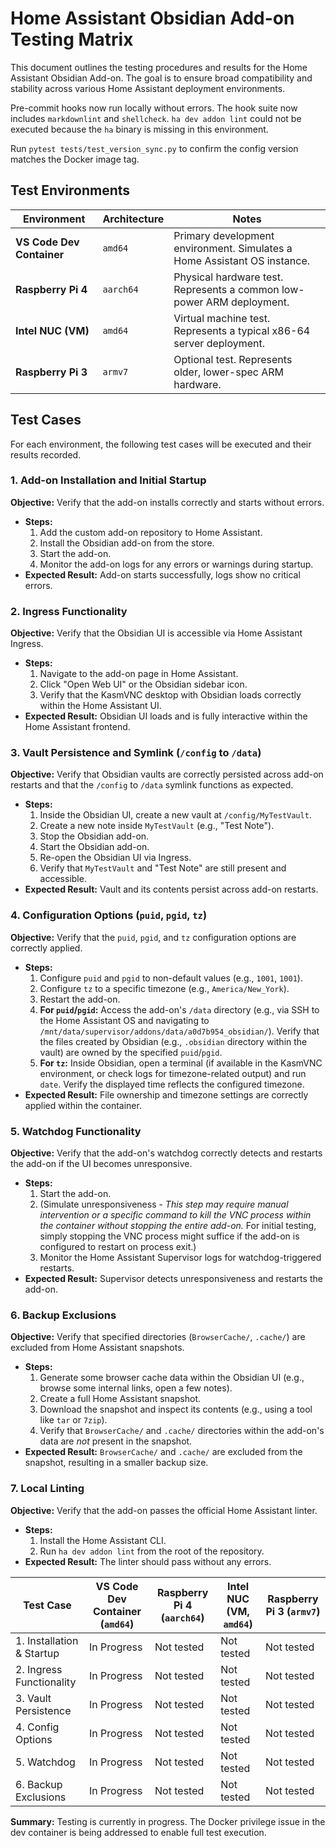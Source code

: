 # Home Assistant Obsidian Add-on Testing Matrix

This document outlines the testing procedures and results for the Home Assistant Obsidian Add-on. The goal is to ensure broad compatibility and stability across various Home Assistant deployment environments.

Pre-commit hooks now run locally without errors.
The hook suite now includes `markdownlint` and `shellcheck`.
`ha dev addon lint` could not be executed because the `ha` binary is missing in
this environment.

Run `pytest tests/test_version_sync.py` to confirm the config version matches the Docker image tag.

## Test Environments

| Environment | Architecture | Notes |
|---|---|---|
| **VS Code Dev Container** | `amd64` | Primary development environment. Simulates a Home Assistant OS instance. |
| **Raspberry Pi 4** | `aarch64` | Physical hardware test. Represents a common low-power ARM deployment. |
| **Intel NUC (VM)** | `amd64` | Virtual machine test. Represents a typical x86-64 server deployment. |
| **Raspberry Pi 3** | `armv7` | Optional test. Represents older, lower-spec ARM hardware. |

## Test Cases

For each environment, the following test cases will be executed and their results recorded.

### 1. Add-on Installation and Initial Startup

**Objective:** Verify that the add-on installs correctly and starts without errors.

* **Steps:**
    1. Add the custom add-on repository to Home Assistant.
    2. Install the Obsidian add-on from the store.
    3. Start the add-on.
    4. Monitor the add-on logs for any errors or warnings during startup.
* **Expected Result:** Add-on starts successfully, logs show no critical errors.

### 2. Ingress Functionality

**Objective:** Verify that the Obsidian UI is accessible via Home Assistant Ingress.

* **Steps:**
    1.  Navigate to the add-on page in Home Assistant.
    2.  Click "Open Web UI" or the Obsidian sidebar icon.
    3.  Verify that the KasmVNC desktop with Obsidian loads correctly within the Home Assistant UI.
* **Expected Result:** Obsidian UI loads and is fully interactive within the Home Assistant frontend.

### 3. Vault Persistence and Symlink (`/config` to `/data`)

**Objective:** Verify that Obsidian vaults are correctly persisted across add-on restarts and that the `/config` to `/data` symlink functions as expected.

* **Steps:**
    1.  Inside the Obsidian UI, create a new vault at `/config/MyTestVault`.
    2.  Create a new note inside `MyTestVault` (e.g., "Test Note").
    3.  Stop the Obsidian add-on.
    4.  Start the Obsidian add-on.
    5.  Re-open the Obsidian UI via Ingress.
    6.  Verify that `MyTestVault` and "Test Note" are still present and accessible.
* **Expected Result:** Vault and its contents persist across add-on restarts.

### 4. Configuration Options (`puid`, `pgid`, `tz`)

**Objective:** Verify that the `puid`, `pgid`, and `tz` configuration options are correctly applied.

* **Steps:**
    1.  Configure `puid` and `pgid` to non-default values (e.g., `1001`, `1001`).
    2.  Configure `tz` to a specific timezone (e.g., `America/New_York`).
    3.  Restart the add-on.
    4.  **For `puid`/`pgid`:** Access the add-on's `/data` directory (e.g., via SSH to the Home Assistant OS and navigating to `/mnt/data/supervisor/addons/data/a0d7b954_obsidian/`). Verify that the files created by Obsidian (e.g., `.obsidian` directory within the vault) are owned by the specified `puid`/`pgid`.
    5.  **For `tz`:** Inside Obsidian, open a terminal (if available in the KasmVNC environment, or check logs for timezone-related output) and run `date`. Verify the displayed time reflects the configured timezone.
* **Expected Result:** File ownership and timezone settings are correctly applied within the container.

### 5. Watchdog Functionality

**Objective:** Verify that the add-on's watchdog correctly detects and restarts the add-on if the UI becomes unresponsive.

* **Steps:**
    1.  Start the add-on.
    2.  (Simulate unresponsiveness - *This step may require manual intervention or a specific command to kill the VNC process within the container without stopping the entire add-on.* For initial testing, simply stopping the VNC process might suffice if the add-on is configured to restart on process exit.)
    3.  Monitor the Home Assistant Supervisor logs for watchdog-triggered restarts.
* **Expected Result:** Supervisor detects unresponsiveness and restarts the add-on.

### 6. Backup Exclusions

**Objective:** Verify that specified directories (`BrowserCache/`, `.cache/`) are excluded from Home Assistant snapshots.

* **Steps:**
    1.  Generate some browser cache data within the Obsidian UI (e.g., browse some internal links, open a few notes).
    2.  Create a full Home Assistant snapshot.
    3.  Download the snapshot and inspect its contents (e.g., using a tool like `tar` or `7zip`).
    4.  Verify that `BrowserCache/` and `.cache/` directories within the add-on's data are *not* present in the snapshot.
* **Expected Result:** `BrowserCache/` and `.cache/` are excluded from the snapshot, resulting in a smaller backup size.

### 7. Local Linting

**Objective:** Verify that the add-on passes the official Home Assistant linter.

* **Steps:**
    1.  Install the Home Assistant CLI.
    2.  Run `ha dev addon lint` from the root of the repository.
* **Expected Result:** The linter should pass without any errors.

| Test Case | VS Code Dev Container (`amd64`) | Raspberry Pi 4 (`aarch64`) | Intel NUC (VM, `amd64`) | Raspberry Pi 3 (`armv7`) |
|---|---|---|---|---|
| 1. Installation & Startup | In Progress | Not tested | Not tested | Not tested |
| 2. Ingress Functionality | In Progress | Not tested | Not tested | Not tested |
| 3. Vault Persistence | In Progress | Not tested | Not tested | Not tested |
| 4. Config Options | In Progress | Not tested | Not tested | Not tested |
| 5. Watchdog | In Progress | Not tested | Not tested | Not tested |
| 6. Backup Exclusions | In Progress | Not tested | Not tested | Not tested |

**Summary:** Testing is currently in progress. The Docker privilege issue in the dev container is being addressed to enable full test execution.
